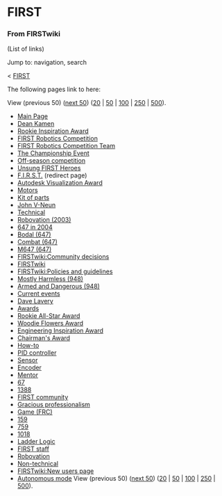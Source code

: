 

# FIRST

### From FIRSTwiki

(List of links)

Jump to: navigation, search

&lt; [FIRST](/index.php?title=FIRST&redirect=no "FIRST" )  

The following pages link to here:

View (previous 50) ([next
50](/index.php?title=Special:Whatlinkshere/FIRST&limit=50&from=2139
"Special:Whatlinkshere/FIRST" ))
([20](/index.php?title=Special:Whatlinkshere/FIRST&limit=20&from=0
"Special:Whatlinkshere/FIRST" ) |
[50](/index.php?title=Special:Whatlinkshere/FIRST&limit=50&from=0
"Special:Whatlinkshere/FIRST" ) |
[100](/index.php?title=Special:Whatlinkshere/FIRST&limit=100&from=0
"Special:Whatlinkshere/FIRST" ) |
[250](/index.php?title=Special:Whatlinkshere/FIRST&limit=250&from=0
"Special:Whatlinkshere/FIRST" ) |
[500](/index.php?title=Special:Whatlinkshere/FIRST&limit=500&from=0
"Special:Whatlinkshere/FIRST" )).

  * [Main Page](Main_Page "Main Page" )
  * [Dean Kamen](Dean_Kamen "Dean Kamen" )
  * [Rookie Inspiration Award](Rookie_Inspiration_Award "Rookie Inspiration Award" )
  * [FIRST Robotics Competition](FIRST_Robotics_Competition "FIRST Robotics Competition" )
  * [FIRST Robotics Competition Team](FIRST_Robotics_Competition_Team "FIRST Robotics Competition Team" )
  * [The Championship Event](The_Championship_Event "The Championship Event" )
  * [Off-season competition](Off-season_competition "Off-season competition" )
  * [Unsung FIRST Heroes](Unsung_FIRST_Heroes "Unsung FIRST Heroes" )
  * [F.I.R.S.T.](/index.php?title=F.I.R.S.T.&redirect=no "F.I.R.S.T." ) (redirect page) 
  * [Autodesk Visualization Award](Autodesk_Visualization_Award "Autodesk Visualization Award" )
  * [Motors](Motors "Motors" )
  * [Kit of parts](Kit_of_parts "Kit of parts" )
  * [John V-Neun](John_V-Neun "John V-Neun" )
  * [Technical](Technical "Technical" )
  * [Robovation (2003)](Robovation_%282003%29 "Robovation \(2003\)" )
  * [647 in 2004](647_in_2004 "647 in 2004" )
  * [Bodal (647)](Bodal_%28647%29 "Bodal \(647\)" )
  * [Combat (647)](Combat_%28647%29 "Combat \(647\)" )
  * [M647 (647)](M647_%28647%29 "M647 \(647\)" )
  * [FIRSTwiki:Community decisions](FIRSTwiki:Community_decisions "FIRSTwiki:Community decisions" )
  * [FIRSTwiki](FIRSTwiki "FIRSTwiki" )
  * [FIRSTwiki:Policies and guidelines](FIRSTwiki:Policies_and_guidelines "FIRSTwiki:Policies and guidelines" )
  * [Mostly Harmless (948)](Mostly_Harmless_%28948%29 "Mostly Harmless \(948\)" )
  * [Armed and Dangerous (948)](Armed_and_Dangerous_%28948%29 "Armed and Dangerous \(948\)" )
  * [Current events](Current_events "Current events" )
  * [Dave Lavery](Dave_Lavery "Dave Lavery" )
  * [Awards](Awards "Awards" )
  * [Rookie All-Star Award](Rookie_All-Star_Award "Rookie All-Star Award" )
  * [Woodie Flowers Award](Woodie_Flowers_Award "Woodie Flowers Award" )
  * [Engineering Inspiration Award](Engineering_Inspiration_Award "Engineering Inspiration Award" )
  * [Chairman's Award](Chairman%27s_Award "Chairman's Award" )
  * [How-to](How-to "How-to" )
  * [PID controller](PID_controller "PID controller" )
  * [Sensor](Sensor "Sensor" )
  * [Encoder](Encoder "Encoder" )
  * [Mentor](Mentor "Mentor" )
  * [67](67 "67" )
  * [1388](1388 "1388" )
  * [FIRST community](FIRST_community "FIRST community" )
  * [Gracious professionalism](Gracious_professionalism "Gracious professionalism" )
  * [Game (FRC)](Game_%28FRC%29 "Game \(FRC\)" )
  * [159](159 "159" )
  * [759](759 "759" )
  * [1018](1018 "1018" )
  * [Ladder Logic](Ladder_Logic "Ladder Logic" )
  * [FIRST staff](FIRST_staff "FIRST staff" )
  * [Robovation](Robovation "Robovation" )
  * [Non-technical](Non-technical "Non-technical" )
  * [FIRSTwiki:New users page](FIRSTwiki:New_users_page "FIRSTwiki:New users page" )
  * [Autonomous mode](Autonomous_mode "Autonomous mode" )
View (previous 50) ([next
50](/index.php?title=Special:Whatlinkshere/FIRST&limit=50&from=2139
"Special:Whatlinkshere/FIRST" ))
([20](/index.php?title=Special:Whatlinkshere/FIRST&limit=20&from=0
"Special:Whatlinkshere/FIRST" ) |
[50](/index.php?title=Special:Whatlinkshere/FIRST&limit=50&from=0
"Special:Whatlinkshere/FIRST" ) |
[100](/index.php?title=Special:Whatlinkshere/FIRST&limit=100&from=0
"Special:Whatlinkshere/FIRST" ) |
[250](/index.php?title=Special:Whatlinkshere/FIRST&limit=250&from=0
"Special:Whatlinkshere/FIRST" ) |
[500](/index.php?title=Special:Whatlinkshere/FIRST&limit=500&from=0
"Special:Whatlinkshere/FIRST" )).


